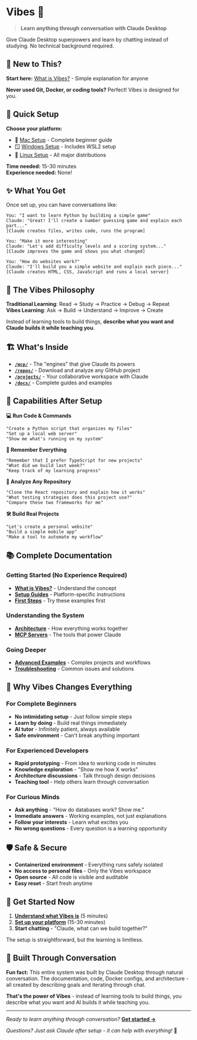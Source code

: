 # Vibes 🎯

> **Learn anything through conversation with Claude Desktop**

Give Claude Desktop superpowers and learn by chatting instead of studying. No technical background required.

## 🤔 New to This?

**Start here:** [What is Vibes?](docs/what-is-vibes.md) - Simple explanation for anyone

**Never used Git, Docker, or coding tools?** Perfect! Vibes is designed for you.

## 🚀 Quick Setup

**Choose your platform:**
- 🍎 [Mac Setup](docs/setup-mac.md) - Complete beginner guide
- 🪟 [Windows Setup](docs/setup-windows.md) - Includes WSL2 setup  
- 🐧 [Linux Setup](docs/setup-linux.md) - All major distributions

**Time needed:** 15-30 minutes  
**Experience needed:** None!

## ✨ What You Get

Once set up, you can have conversations like:

```
You: "I want to learn Python by building a simple game"
Claude: "Great! I'll create a number guessing game and explain each part..."
[Claude creates files, writes code, runs the program]

You: "Make it more interesting"  
Claude: "Let's add difficulty levels and a scoring system..."
[Claude improves the game and shows you what changed]

You: "How do websites work?"
Claude: "I'll build you a simple website and explain each piece..."
[Claude creates HTML, CSS, JavaScript and runs a local server]
```

## 🎯 The Vibes Philosophy

**Traditional Learning**: Read → Study → Practice → Debug → Repeat  
**Vibes Learning**: Ask → Build → Understand → Improve → Create

Instead of learning tools to build things, **describe what you want and Claude builds it while teaching you**.

## 🏗️ What's Inside

- **[`/mcp/`](mcp/)** - The "engines" that give Claude its powers
- **[`/repos/`](repos/)** - Download and analyze any GitHub project  
- **[`/projects/`](projects/)** - Your collaborative workspace with Claude
- **[`/docs/`](docs/)** - Complete guides and examples

## 🧠 Capabilities After Setup

**💻 Run Code & Commands**
```
"Create a Python script that organizes my files"
"Set up a local web server"  
"Show me what's running on my system"
```

**🧠 Remember Everything**
```
"Remember that I prefer TypeScript for new projects"
"What did we build last week?"
"Keep track of my learning progress"
```

**📂 Analyze Any Repository**
```
"Clone the React repository and explain how it works"
"What testing strategies does this project use?"
"Compare these two frameworks for me"
```

**🛠️ Build Real Projects**
```
"Let's create a personal website"
"Build a simple mobile app"  
"Make a tool to automate my workflow"
```

## 📚 Complete Documentation

### Getting Started (No Experience Required)
- **[What is Vibes?](docs/what-is-vibes.md)** - Understand the concept
- **[Setup Guides](docs/setup.md)** - Platform-specific instructions
- **[First Steps](docs/examples.md)** - Try these examples first

### Understanding the System  
- **[Architecture](docs/architecture.md)** - How everything works together
- **[MCP Servers](docs/mcp-servers.md)** - The tools that power Claude

### Going Deeper
- **[Advanced Examples](docs/examples.md)** - Complex projects and workflows
- **[Troubleshooting](docs/setup.md#troubleshooting)** - Common issues and solutions

## 🌟 Why Vibes Changes Everything

### For Complete Beginners
- **No intimidating setup** - Just follow simple steps
- **Learn by doing** - Build real things immediately  
- **AI tutor** - Infinitely patient, always available
- **Safe environment** - Can't break anything important

### For Experienced Developers
- **Rapid prototyping** - From idea to working code in minutes
- **Knowledge exploration** - "Show me how X works" 
- **Architecture discussions** - Talk through design decisions
- **Teaching tool** - Help others learn through conversation

### For Curious Minds
- **Ask anything** - "How do databases work? Show me."
- **Immediate answers** - Working examples, not just explanations
- **Follow your interests** - Learn what excites you
- **No wrong questions** - Every question is a learning opportunity

## 🛡️ Safe & Secure

- **Containerized environment** - Everything runs safely isolated
- **No access to personal files** - Only the Vibes workspace
- **Open source** - All code is visible and auditable
- **Easy reset** - Start fresh anytime

## 🚀 Get Started Now

1. **[Understand what Vibes is](docs/what-is-vibes.md)** (5 minutes)
2. **[Set up your platform](docs/setup.md)** (15-30 minutes)  
3. **Start chatting** - "Claude, what can we build together?"

The setup is straightforward, but the learning is limitless.

## 🤝 Built Through Conversation

**Fun fact:** This entire system was built by Claude Desktop through natural conversation. The documentation, code, Docker configs, and architecture - all created by describing goals and iterating through chat.

**That's the power of Vibes** - instead of learning tools to build things, you describe what you want and AI builds it while teaching you.

---

*Ready to learn anything through conversation?* **[Get started →](docs/setup.md)**

*Questions? Just ask Claude after setup - it can help with everything!* 🤖